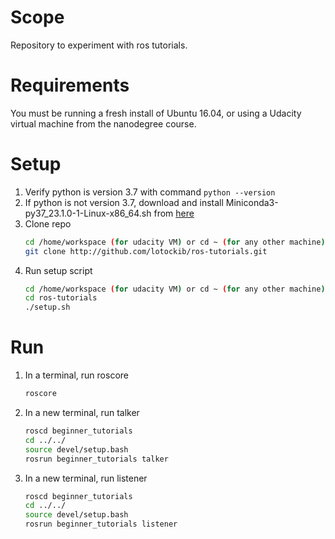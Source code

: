 # Scope

Repository to experiment with ros tutorials.

# Requirements

You must be running a fresh install of Ubuntu 16.04, or using a Udacity virtual machine from the nanodegree course.

# Setup

1. Verify python is version 3.7 with command `python --version`
2. If python is not version 3.7, download and install Miniconda3-py37_23.1.0-1-Linux-x86_64.sh from [here](https://repo.anaconda.com/miniconda/)
3. Clone repo
    ```bash
    cd /home/workspace (for udacity VM) or cd ~ (for any other machine)
    git clone http://github.com/lotockib/ros-tutorials.git
    ```
4. Run setup script
    ```bash
    cd /home/workspace (for udacity VM) or cd ~ (for any other machine)
    cd ros-tutorials
    ./setup.sh
    ```

# Run

1. In a terminal, run roscore
    ```bash
    roscore
    ```

2. In a new terminal, run talker
    ```bash
    roscd beginner_tutorials
    cd ../../
    source devel/setup.bash
    rosrun beginner_tutorials talker
    ```

3. In a new terminal, run listener
    ```bash
    roscd beginner_tutorials
    cd ../../
    source devel/setup.bash
    rosrun beginner_tutorials listener
    ```    